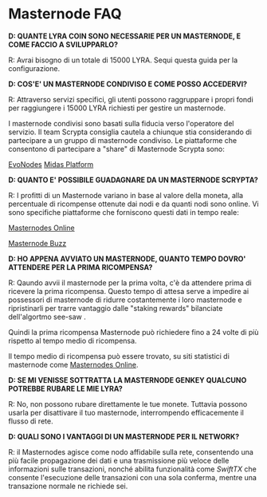 # Masternode FAQ

**D: QUANTE LYRA COIN SONO NECESSARIE PER UN MASTERNODE, E COME FACCIO A SVILUPPARLO?**

R: Avrai bisogno di un totale di 15000 LYRA. Sequi questa guida per la configurazione.

**D: COS'E' UN MASTERNODE CONDIVISO E COME POSSO ACCEDERVI?**

R: Attraverso servizi specifici, gli utenti possono raggruppare i propri fondi per raggiungere i 15000 LYRA richiesti per gestire un masternode. 

I masternode condivisi sono basati sulla fiducia verso l'operatore del servizio. Il team Scrypta consiglia cautela a chiunque stia considerando di partecipare a un gruppo di masternode condiviso. 
Le piattaforme che consentono di partecipare a "share" di Masternode Scrypta sono:

[EvoNodes](https://evonodes.com/)
[Midas Platform](https://midas.investments/shares)

**D: QUANTO E' POSSIBILE GUADAGNARE DA UN MASTERNODE SCRYPTA?**

R: I profitti di un Masternode variano in base al valore della moneta, alla percentuale di ricompense ottenute dai nodi e da quanti nodi sono online. Vi sono specifiche piattaforme che forniscono questi dati in tempo reale:

[Masternodes Online](https://masternodes.online/currencies/LYRA/)

[Masternode Buzz](https://coins.masternode.buzz/LYRA)

**D: HO APPENA AVVIATO UN MASTERNODE, QUANTO TEMPO DOVRO' ATTENDERE PER LA PRIMA RICOMPENSA?**

R: Qaundo avvii il masternode per la prima volta, c'è da attendere prima di ricevere la prima ricompensa. Questo tempo di attesa serve a impedire ai possessori di masternode di ridurre costantemente i loro masternode e ripristinarli per trarre vantaggio dalle  "staking rewards"  bilanciate dell'algortmo  see-saw .

Quindi la prima ricompensa Masternode può richiedere fino a 24 volte di più rispetto al tempo medio di ricompensa.

Il tempo medio di ricompensa può essere trovato, su siti statistici di masternode come [Masternodes Online](https://masternodes.online/currencies/LYRA/).

**D: SE MI VENISSE SOTTRATTA LA MASTERNODE GENKEY QUALCUNO POTREBBE RUBARE LE MIE LYRA?**

R: No, non possono rubare direttamente le tue monete. Tuttavia possono usarla per disattivare il tuo masternode, interrompendo efficacemente il flusso di rete.

**D: QUALI SONO I VANTAGGI DI UN MASTERNODE PER IL  NETWORK?**

R: il Masternodes agisce come nodo affidabile sulla rete, consentendo una più facile propagazione dei dati e una trasmissione più veloce delle informazioni sulle transazioni, nonché abilita funzionalità come *SwiftTX* che consente l'esecuzione delle transazioni con una sola conferma, mentre una transazione normale ne richiede sei.